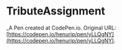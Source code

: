 # TributeAssignment
 _A Pen created at CodePen.io. Original URL: [https://codepen.io/henurip/pen/yLLQgNY](https://codepen.io/henurip/pen/yLLQgNY).

 